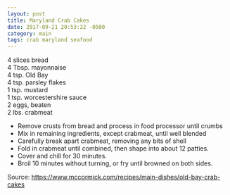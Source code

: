 ```yaml
---
layout: post
title: Maryland Crab Cakes
date: 2017-09-21 20:53:22 -0500
category: main
tags: crab maryland seafood
---
```

4 slices bread  
4 Tbsp. mayonnaise  
4 tsp. Old Bay  
4 tsp. parsley flakes  
1 tsp. mustard  
1 tsp. worcestershire sauce  
2 eggs, beaten  
2 lbs. crabmeat  

  * Remove crusts from bread and process in food processor until crumbs
  * Mix in remaining ingredients, except crabmeat, until well blended
  * Carefully break apart crabmeat, removing any bits of shell
  * Fold in crabmeat until combined, then shape into about 12 patties.
  * Cover and chill for 30 minutes.
  * Broil 10 minutes without turning, or fry until browned on both sides.

Source: https://www.mccormick.com/recipes/main-dishes/old-bay-crab-cakes  
